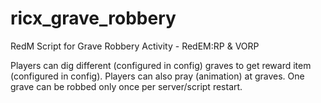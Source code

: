 # ricx_grave_robbery
RedM Script for Grave Robbery Activity - RedEM:RP &amp; VORP


Players can dig different (configured in config) graves to get reward item (configured in config).
Players can also pray (animation) at graves.
One grave can be robbed only once per server/script restart.
